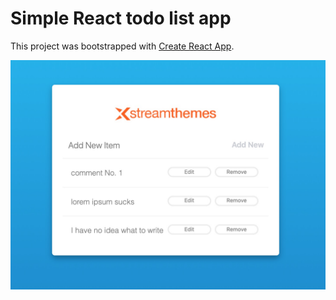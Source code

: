 # Simple React todo list app

This project was bootstrapped with [Create React App](https://github.com/facebookincubator/create-react-app).

![alt text](https://github.com/karlo-b/react-todo/blob/master/xt-todo.jpg)